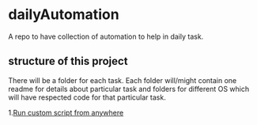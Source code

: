 # dailyAutomation
A repo to have collection of automation to help in daily task.

## structure of this project
There will be a folder for each task. Each folder will/might contain one readme for details about particular task and folders for different OS which will have respected code for that particular task.

1.[Run custom script from anywhere](https://github.com/Jiten-dra/dailyAutomation/tree/main/custom_script)